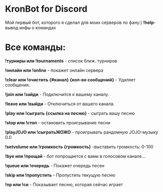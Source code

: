 # KronBot for Discord
Мой первый бот, которого я сделал для моих серверов по фану:)
**!help**- вывод инфы о командах



# Все команды:

**!турниры или !tournaments** - список ближ. турниров

**!онлайн или !online** - покажет онлайн сервера

**!clear или !очистить {#канал} {кол-во сообщений}** - Удаляет сообщения.

**!join или !зайди** - Подключится к вашему каналу.

**!leave или !выйди** - Отключиться от вашего канала.

**!play или !сыграть {ссылка на песню}** - сыграть вашу песню

**!stop или !стоп** - остановить проигрывание песни

**!playJOJO или !сыгратьЖОЖО** - проигрывать рандомную JOJO-музыку 0.0

**!setvolume или !громкость {громкость}** -выставить громкость: 0-100

**!bye или !прощай** - бот попрощается с вами в голосовом канале...

**!queue или !очередь** - Покажет очередь песен

**!skip или !пропустить** - Пропустить текущую песню

**!np или !си** - Показывает песню, которая сейчас играет
